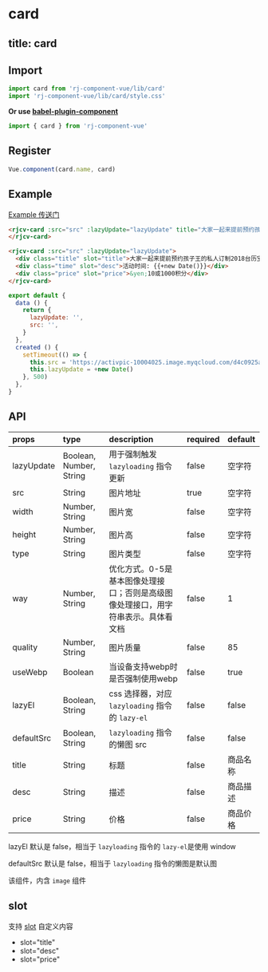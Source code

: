 # card

title: card
---

## Import

``` js
import card from 'rj-component-vue/lib/card'
import 'rj-component-vue/lib/card/style.css'
```

**Or use [babel-plugin-component](https://www.npmjs.com/package/babel-plugin-component)**

``` js
import { card } from 'rj-component-vue'
```

## Register

``` js
Vue.component(card.name, card)
```

## Example

[Example 传送门](//zhouyu1993.github.io/rjcv/card)

``` html
<rjcv-card :src="src" :lazyUpdate="lazyUpdate" title="大家一起来提前预约孩子王的私人订制2018台历宝宝（黑金免费）" :desc="`$${+new Date()}`" price="¥10或1000积分">
</rjcv-card>

<rjcv-card :src="src" :lazyUpdate="lazyUpdate">
  <div class="title" slot="title">大家一起来提前预约孩子王的私人订制2018台历宝宝（黑金免费）</div>
  <div class="time" slot="desc">活动时间: {{+new Date()}}</div>
  <div class="price" slot="price">&yen;10或1000积分</div>
</rjcv-card>
```

``` js
export default {
  data () {
    return {
      lazyUpdate: '',
      src: '',
    }
  },
  created () {
    setTimeout(() => {
      this.src = 'https://activpic-10004025.image.myqcloud.com/d4c0925a-19e5-4169-a387-853367efb7c9'
      this.lazyUpdate = +new Date()
    }, 500)
  },
}
```

## API

| props | type | description | required | default |
|:---|:---|:---|:---|:---|
| lazyUpdate | Boolean, Number, String | 用于强制触发 `lazyloading` 指令更新 | false | 空字符 |
| src | String | 图片地址 | true | 空字符 |
| width | Number, String | 图片宽 | false | 空字符 |
| height | Number, String | 图片高 | false | 空字符 |
| type | String | 图片类型 | false | 空字符 |
| way | Number, String | 优化方式。0-5是基本图像处理接口；否则是高级图像处理接口，用字符串表示。具体看文档 | false | 1 |
| quality | Number, String | 图片质量 | false | 85 |
| useWebp | Boolean | 当设备支持webp时是否强制使用webp | false | true |
| lazyEl | Boolean, String | css 选择器，对应 `lazyloading` 指令的 `lazy-el` | false | false |
| defaultSrc | Boolean, String | `lazyloading` 指令的懒图 src  | false | false |
| title | String | 标题  | false | 商品名称 |
| desc | String | 描述 | false | 商品描述 |
| price | String | 价格 | false | 商品价格 |

lazyEl 默认是 false，相当于 `lazyloading` 指令的 `lazy-el`是使用 window

defaultSrc 默认是 false，相当于 `lazyloading` 指令的懒图是默认图

该组件，内含 `image` 组件

## slot

支持 [slot](//vuejs.org/v2/api/#slot) 自定义内容

* slot="title"
* slot="desc"
* slot="price"
